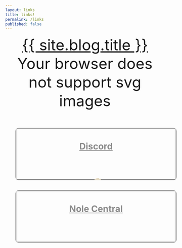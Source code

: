 ```yaml
---
layout: links
title: links!
permalink: /links
published: false
---
```


<style>
.logo {
    font-size: 3rem;
    font-weight: $base-font-weight-bold;
    color: var(--link-color);

    .logosvg {
        height: 4rem;
        font-size: 3rem;
        -webkit-filter: var(--invert-logo-color);
    }
}
<style>
.l- {
    position: center;
    text-align: center;
}
.l-Tile {
    position: relative;
    text-align: center;
    display: block;
    margin: 2rem;
    width: 100%;
    height: 10rem;
    clip-path: inset(0% 0% 0% 0% round 10px);
    opacity: 0.5;
    border-style: solid;
    transition: scale 0.2s, opacity 0.2s;
}
.l-Tile:hover {
    z-index: 1000;
    box-shadow: 1000px 10px;
    scale: 1.05;
    opacity: 1;
}
.l-Tile-label {
    text-align: center;
}
</style>

<header>
<div>
        <div class="logo" style="text-align: center;">
        <a href="{{ '/' | prepend: site.baseurl }}">{{ site.blog.title }}</a>
      </div>
      <div class="logo" style="text-align: center;">
        <object type="image/svg+xml" style="fill: #ceb888;" data="{{ site.blog.logo_path | relative_url }}" class="logosvg">Your browser does not support svg images</object>
      </div>
</div>
</header>

<div class="l-">
    <div class="l-Tile">
        <a href="{{ include.href }}" class="fill-div">
            <h1 class="l-Tile-label">Discord </h1>
            <svg xmlns="http://www.w3.org/2000/svg" style="fill: #ceb888; transform: scale(.1) translateY(-5em);" ><!--! Font Awesome Free 6.4.2 by @fontawesome - https://fontawesome.com License - https://fontawesome.com/license (Commercial License) Copyright 2023 Fonticons, Inc. --><path d="M524.531,69.836a1.5,1.5,0,0,0-.764-.7A485.065,485.065,0,0,0,404.081,32.03a1.816,1.816,0,0,0-1.923.91,337.461,337.461,0,0,0-14.9,30.6,447.848,447.848,0,0,0-134.426,0,309.541,309.541,0,0,0-15.135-30.6,1.89,1.89,0,0,0-1.924-.91A483.689,483.689,0,0,0,116.085,69.137a1.712,1.712,0,0,0-.788.676C39.068,183.651,18.186,294.69,28.43,404.354a2.016,2.016,0,0,0,.765,1.375A487.666,487.666,0,0,0,176.02,479.918a1.9,1.9,0,0,0,2.063-.676A348.2,348.2,0,0,0,208.12,430.4a1.86,1.86,0,0,0-1.019-2.588,321.173,321.173,0,0,1-45.868-21.853,1.885,1.885,0,0,1-.185-3.126c3.082-2.309,6.166-4.711,9.109-7.137a1.819,1.819,0,0,1,1.9-.256c96.229,43.917,200.41,43.917,295.5,0a1.812,1.812,0,0,1,1.924.233c2.944,2.426,6.027,4.851,9.132,7.16a1.884,1.884,0,0,1-.162,3.126,301.407,301.407,0,0,1-45.89,21.83,1.875,1.875,0,0,0-1,2.611,391.055,391.055,0,0,0,30.014,48.815,1.864,1.864,0,0,0,2.063.7A486.048,486.048,0,0,0,610.7,405.729a1.882,1.882,0,0,0,.765-1.352C623.729,277.594,590.933,167.465,524.531,69.836ZM222.491,337.58c-28.972,0-52.844-26.587-52.844-59.239S193.056,219.1,222.491,219.1c29.665,0,53.306,26.82,52.843,59.239C275.334,310.993,251.924,337.58,222.491,337.58Zm195.38,0c-28.971,0-52.843-26.587-52.843-59.239S388.437,219.1,417.871,219.1c29.667,0,53.307,26.82,52.844,59.239C470.715,310.993,447.538,337.58,417.871,337.58Z"/></svg>
        </a>
    </div>
</div>


<div class="l-">
    <div class="l-Tile">
        <a href="{{ include.href }}" class="fill-div">
            <h1 class="l-Tile-label">Nole Central</h1>
            <i class="fa fa-external-link-square disabled"></i>
        </a>
    </div>
</div>

